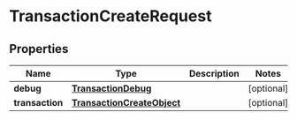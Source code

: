 

# TransactionCreateRequest

## Properties

Name | Type | Description | Notes
------------ | ------------- | ------------- | -------------
**debug** | [**TransactionDebug**](TransactionDebug.md) |  |  [optional]
**transaction** | [**TransactionCreateObject**](TransactionCreateObject.md) |  |  [optional]



